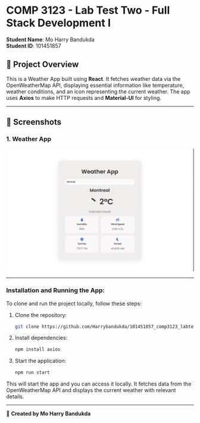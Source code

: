 # COMP 3123 - Lab Test Two - Full Stack Development I

**Student Name**: Mo Harry Bandukda  
**Student ID**: 101451857  

## 🚀 Project Overview

This is a Weather App built using **React**. It fetches weather data via the OpenWeatherMap API, displaying essential information like temperature, weather conditions, and an icon representing the current weather. The app uses **Axios** to make HTTP requests and **Material-UI** for styling.

---

## 📸 Screenshots

### 1. Weather App
![Weather Page Screenshot](/screenshot/weather.png)

---


### Installation and Running the App:

To clone and run the project locally, follow these steps:

1. Clone the repository:
   ```bash
   git clone https://github.com/Harrybandukda/101451857_comp3123_labtest2.git
   ```

2. Install dependencies:
   ```bash
   npm install axios 
   ```

3. Start the application:
   ```bash
   npm run start
   ```

This will start the app and you can access it locally. It fetches data from the OpenWeatherMap API and displays the current weather with relevant details.

---

📝 **Created by Mo Harry Bandukda**
